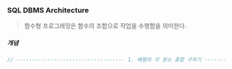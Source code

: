 ### SQL DBMS Architecture

>함수형 프로그래밍은 함수의 조합으로 작업을 수행함을 의미한다.

##### 개념
```javascript
// ----------------------------------- 1. 배열의 각 원소 총합 구하기 ----------------------------------- //

```


